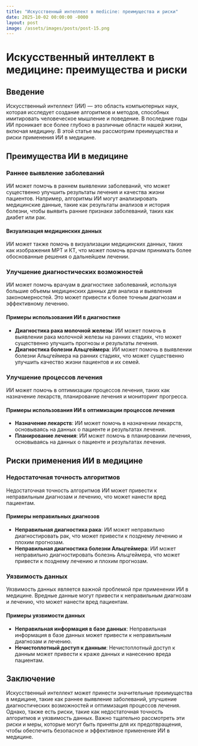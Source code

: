 ```yaml
---
title: "Искусственный интеллект в medicine: преимущества и риски"
date: 2025-10-02 00:00:00 -0000
layout: post
image: /assets/images/posts/post-15.png
---
```

# Искусственный интеллект в медицине: преимущества и риски

## Введение

Искусственный интеллект (ИИ) — это область компьютерных наук, которая исследует создание алгоритмов и методов, способных имитировать человеческое мышление и поведение. В последние годы ИИ проникает все более глубоко в различные области нашей жизни, включая медицину. В этой статье мы рассмотрим преимущества и риски применения ИИ в медицине.

## Преимущества ИИ в медицине

### Раннее выявление заболеваний

ИИ может помочь в раннем выявлении заболеваний, что может существенно улучшить результаты лечения и качества жизни пациентов. Например, алгоритмы ИИ могут анализировать медицинские данные, такие как результаты анализов и история болезни, чтобы выявить ранние признаки заболеваний, таких как диабет или рак.

#### Визуализация медицинских данных

ИИ может также помочь в визуализации медицинских данных, таких как изображения МРТ и КТ, что может помочь врачам принимать более обоснованные решения о дальнейшем лечении.

### Улучшение диагностических возможностей

ИИ может помочь врачуам в диагностике заболеваний, используя большие объемы медицинских данных для анализа и выявления закономерностей. Это может привести к более точным диагнозам и эффективному лечению.

#### Примеры использования ИИ в диагностике

- **Диагностика рака молочной железы**: ИИ может помочь в выявлении рака молочной железы на ранних стадиях, что может существенно улучшить прогнозы и результаты лечения.
- **Диагностика болезни Альцгеймера**: ИИ может помочь в выявлении болезни Альцгеймера на ранних стадиях, что может существенно улучшить качество жизни пациентов и их семей.

### Улучшение процессов лечения

ИИ может помочь в оптимизации процессов лечения, таких как назначение лекарств, планирование лечения и мониторинг прогресса.

#### Примеры использования ИИ в оптимизации процессов лечения

- **Назначение лекарств**: ИИ может помочь в назначении лекарств, основываясь на данных о пациенте и результатах лечения.
- **Планирование лечения**: ИИ может помочь в планировании лечения, основываясь на данных о пациенте и результатах лечения.

## Риски применения ИИ в медицине

### Недостаточная точность алгоритмов

Недостаточная точность алгоритмов ИИ может привести к неправильным диагнозам и лечению, что может нанести вред пациентам.

#### Примеры неправильных диагнозов

- **Неправильная диагностика рака**: ИИ может неправильно диагностировать рак, что может привести к позднему лечению и плохим прогнозам.
- **Неправильная диагностика болезни Альцгеймера**: ИИ может неправильно диагностировать болезнь Альцгеймера, что может привести к позднему лечению и плохим прогнозам.

### Уязвимость данных

Уязвимость данных является важной проблемой при применении ИИ в медицине. Вредные данные могут привести к неправильным диагнозам и лечению, что может нанести вред пациентам.

#### Примеры уязвимости данных

- **Неправильная информация в базе данных**: Неправильная информация в базе данных может привести к неправильным диагнозам и лечению.
- **Нечистоплотный доступ к данным**: Нечистоплотный доступ к данным может привести к краже данных и нанесению вреда пациентам.

## Заключение

Искусственный интеллект может принести значительные преимущества в медицине, такие как раннее выявление заболеваний, улучшение диагностических возможностей и оптимизация процессов лечения. Однако, также есть риски, такие как недостаточная точность алгоритмов и уязвимость данных. Важно тщательно рассмотреть эти риски и меры, которые могут быть приняты для их предотвращения, чтобы обеспечить безопасное и эффективное применение ИИ в медицине.
